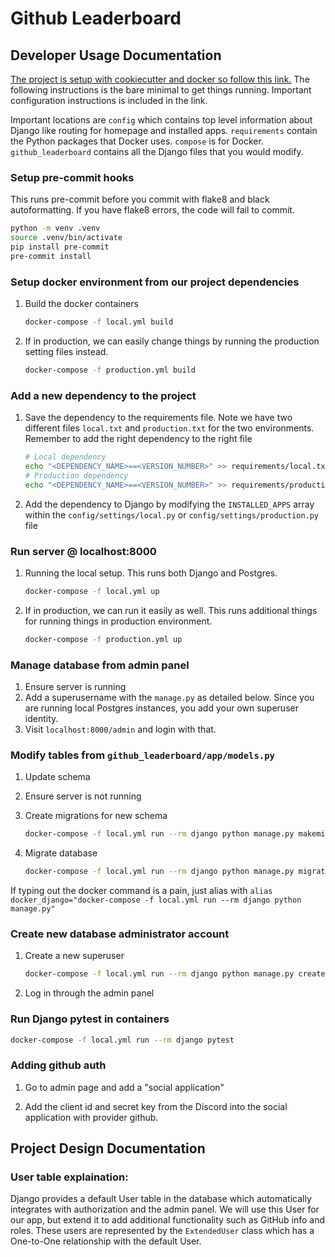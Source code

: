 # Github Leaderboard

## Developer Usage Documentation

[The project is setup with cookiecutter and docker so follow this link.](https://cookiecutter-django.readthedocs.io/en/latest/developing-locally-docker.html)
The following instructions is the bare minimal to get things running. Important configuration instructions is included
in the link.

Important locations are `config` which contains top level information about Django like routing for homepage and
installed apps. `requirements` contain the Python packages that Docker uses. `compose` is for
Docker. `github_leaderboard` contains all the Django files that you would modify.

### Setup pre-commit hooks

This runs pre-commit before you commit with flake8 and black autoformatting. If you have flake8 errors,
the code will fail to commit.

```bash
python -m venv .venv
source .venv/bin/activate
pip install pre-commit
pre-commit install
```

### Setup docker environment from our project dependencies

1. Build the docker containers

   ```bash
   docker-compose -f local.yml build
   ```

2. If in production, we can easily change things by running the production setting files instead.

   ```bash
   docker-compose -f production.yml build
   ```

### Add a new dependency to the project

1. Save the dependency to the requirements file. Note we have two different files `local.txt` and `production.txt` for
   the two environments. Remember to add the right dependency to the right file

   ```bash
   # Local dependency
   echo "<DEPENDENCY_NAME>==<VERSION_NUMBER>" >> requirements/local.txt
   # Production dependency
   echo "<DEPENDENCY_NAME>==<VERSION_NUMBER>" >> requirements/production.txt
   ```

2. Add the dependency to Django by modifying the ```INSTALLED_APPS``` array within the ```config/settings/local.py```
   or `config/settings/production.py` file

### Run server @ localhost:8000

1. Running the local setup. This runs both Django and Postgres.

   ```bash
   docker-compose -f local.yml up
   ```

2. If in production, we can run it easily as well. This runs additional things for running things in production
   environment.

   ```bash
   docker-compose -f production.yml up
   ```

### Manage database from admin panel

1. Ensure server is running
2. Add a superusername with the `manage.py` as detailed below. Since you are running local Postgres instances, you add
   your own superuser identity.
3. Visit ```localhost:8000/admin``` and login with that.

### Modify tables from ```github_leaderboard/app/models.py```

1. Update schema
2. Ensure server is not running
3. Create migrations for new schema

   ```bash
   docker-compose -f local.yml run --rm django python manage.py makemigrations
   ```

4. Migrate database

   ```bash
   docker-compose -f local.yml run --rm django python manage.py migrate
   ```

If typing out the docker command is a pain, just alias
with `alias docker_django="docker-compose -f local.yml run --rm django python manage.py"`

### Create new database administrator account

1. Create a new superuser

   ```bash
   docker-compose -f local.yml run --rm django python manage.py createsuperuser
   ```

2. Log in through the admin panel

### Run Django pytest in containers
```bash
docker-compose -f local.yml run --rm django pytest
```

### Adding github auth

1. Go to admin page and add a "social application"

2. Add the client id and secret key from the Discord into the social application with provider github.

## Project Design Documentation

### User table explaination:

Django provides a default User table in the database which automatically integrates with authorization and the admin
panel. We will use this User for our app, but extend it to add additional functionality such as GitHub info and roles.
These users are represented by the ```ExtendedUser``` class which has a One-to-One relationship with the default User.

